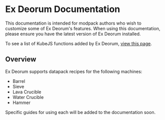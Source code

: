 # Ex Deorum Documentation

This documentation is intended for modpack authors who wish to customize some of Ex Deorum's features. When using this documentation, please ensure you have the latest version of Ex Deorum installed.

To see a list of KubeJS functions added by Ex Deorum, [view this page](./kubejs.md).

## Overview
Ex Deorum supports datapack recipes for the following machines:

* Barrel
* Sieve
* Lava Crucible
* Water Crucible
* Hammer

Specific guides for using each will be added to the documentation soon.
